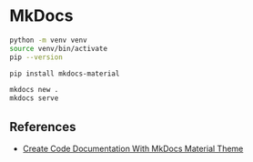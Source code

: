 # MkDocs <!-- omit in toc -->
```bash
python -m venv venv
source venv/bin/activate
pip --version

pip install mkdocs-material

mkdocs new .
mkdocs serve
```

## References
- [Create Code Documentation With MkDocs Material Theme](https://youtu.be/Q-YA_dA8C20?si=KYEpTzvnlfUye1xC)